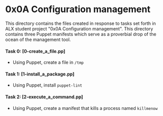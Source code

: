 # 0x0A Configuration management

This directory contains the files created in response to tasks set forth in ALX student project "0x0A Configuration management". This directory contains three Puppet manifests which serve as a proverbial drop of the ocean of the management tool.

#### Task 0: [0-create_a_file.pp]
* Using Puppet, create a file in `/tmp`
#### Task 1: [1-install_a_package.pp]
* Using Puppet, install `puppet-lint`
#### Task 2: [2-execute_a_command.pp]
* Using Puppet, create a manifest that kills a process named `killmenow`
